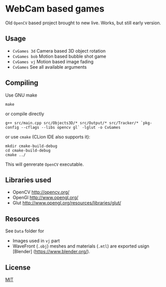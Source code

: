 WebCam based games
==================

Old `OpenCV` based project brought to new live.
Works, but still early version.

Usage
-----

 * `CvGames 3d` Camera based 3D object rotation
 * `CvGames bob` Motion based bubble shot game
 * `CvGames vj` Motion based image fading
 * `CvGames` See all available arguments

Compiling
---------

Use GNU make

```
make
```

or compile directly

```
g++ src/main.cpp src/Objects3D/* src/Output/* src/Tracker/* `pkg-config --cflags --libs opencv gl` -lglut -o CvGames
```

or use `cmake` (CLion IDE also supports it):

```
mkdir cmake-build-debug
cd cmake-build-debug
cmake ../
```

This will genrerate `OpenCV` executable.
    
Libraries used
--------------

 * OpenCV http://opencv.org/
 * OpenGl http://www.opengl.org/
 * Glut http://www.opengl.org/resources/libraries/glut/
    
Resources
---------

See `Data` folder for

 * Images used in `vj` part
 * WaveFront (`.obj`) meshes and materials (`.mtl`) are exported usign [Blender] (https://www.blender.org/).

License
-------

[MIT](LICENSE)


